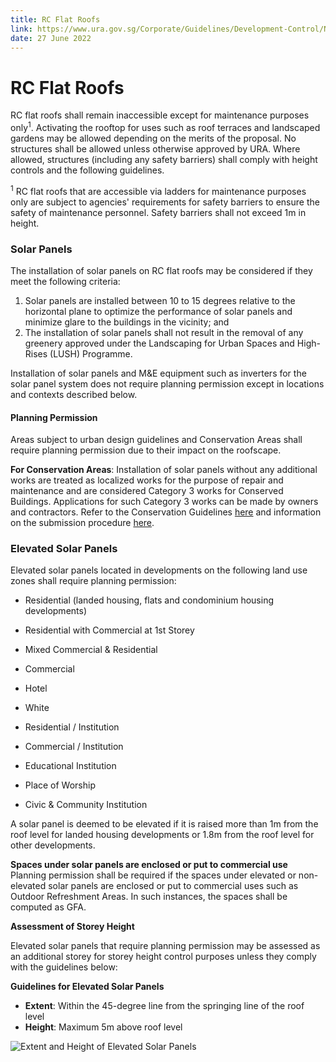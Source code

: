 ```yaml
---
title: RC Flat Roofs
link: https://www.ura.gov.sg/Corporate/Guidelines/Development-Control/Non-Residential/PW/RC-Flat-Roofs
date: 27 June 2022
---
```


# RC Flat Roofs

RC flat roofs shall remain inaccessible except for maintenance purposes only<sup>1</sup>. Activating the rooftop for uses such as roof terraces and landscaped gardens may be allowed depending on the merits of the proposal. No structures shall be allowed unless otherwise approved by URA. Where allowed, structures (including any safety barriers) shall comply with height controls and the following guidelines.

<sup>1</sup> RC flat roofs that are accessible via ladders for maintenance purposes only are subject to agencies' requirements for safety barriers to ensure the safety of maintenance personnel. Safety barriers shall not exceed 1m in height.

### Solar Panels

The installation of solar panels on RC flat roofs may be considered if they meet the following criteria:

1. Solar panels are installed between 10 to 15 degrees relative to the horizontal plane to optimize the performance of solar panels and minimize glare to the buildings in the vicinity; and
2. The installation of solar panels shall not result in the removal of any greenery approved under the Landscaping for Urban Spaces and High-Rises (LUSH) Programme.

Installation of solar panels and M&E equipment such as inverters for the solar panel system does not require planning permission except in locations and contexts described below.

#### Planning Permission

Areas subject to urban design guidelines and Conservation Areas shall require planning permission due to their impact on the roofscape.

**For Conservation Areas**: Installation of solar panels without any additional works are treated as localized works for the purpose of repair and maintenance and are considered Category 3 works for Conserved Buildings. Applications for such Category 3 works can be made by owners and contractors. Refer to the Conservation Guidelines [here](https://www.ura.gov.sg/Corporate/Guidelines/Conservation) and information on the submission procedure [here](https://www.ura.gov.sg/Corporate/Guidelines/Conservation/Additions-Alterations/Types-Works).

### Elevated Solar Panels
Elevated solar panels located in developments on the following land use zones shall require planning permission:

- Residential (landed housing, flats and condominium housing developments)
- Residential with Commercial at 1st Storey
- Mixed Commercial & Residential
- Commercial
- Hotel

- White
- Residential / Institution
- Commercial / Institution
- Educational Institution
- Place of Worship
- Civic & Community Institution

A solar panel is deemed to be elevated if it is raised more than 1m from the roof level for landed housing developments or 1.8m from the roof level for other developments.

**Spaces under solar panels are enclosed or put to commercial use**  
Planning permission shall be required if the spaces under elevated or non-elevated solar panels are enclosed or put to commercial uses such as Outdoor Refreshment Areas. In such instances, the spaces shall be computed as GFA.

**Assessment of Storey Height**

Elevated solar panels that require planning permission may be assessed as an additional storey for storey height control purposes unless they comply with the guidelines below:

**Guidelines for Elevated Solar Panels**

- **Extent**: Within the 45-degree line from the springing line of the roof level
- **Height**: Maximum 5m above roof level

![Extent and Height of Elevated Solar Panels](https://www.ura.gov.sg/-/media/Corporate/Guidelines/Development-control/GFA/GFA54_Solar_Panels_Buildings.jpg?h=100%25&w=100%25)



